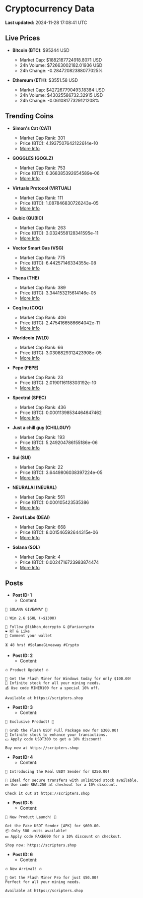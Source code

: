 # Cryptocurrency Data

**Last updated:** 2024-11-28 17:08:41 UTC

## Live Prices
- **Bitcoin (BTC)**: $95244 USD
  - Market Cap: $1882187724918.8071 USD
  - 24h Volume: $72663002182.01936 USD
  - 24h Change: -0.28472082388077025%

- **Ethereum (ETH)**: $3551.58 USD
  - Market Cap: $427267790493.18384 USD
  - 24h Volume: $43025586732.32915 USD
  - 24h Change: -0.06108177329121208%

## Trending Coins
- **Simon's Cat (CAT)**
  - Market Cap Rank: 301
  - Price (BTC): 4.1937507642122614e-10
  - [More Info](https://www.coingecko.com/en/coins/simons-cat)

- **GOGGLES (GOGLZ)**
  - Market Cap Rank: 753
  - Price (BTC): 6.368385392654589e-06
  - [More Info](https://www.coingecko.com/en/coins/goggles)

- **Virtuals Protocol (VIRTUAL)**
  - Market Cap Rank: 111
  - Price (BTC): 1.087846830726243e-05
  - [More Info](https://www.coingecko.com/en/coins/virtual-protocol)

- **Qubic (QUBIC)**
  - Market Cap Rank: 263
  - Price (BTC): 3.0324558128341595e-11
  - [More Info](https://www.coingecko.com/en/coins/qubic)

- **Vector Smart Gas (VSG)**
  - Market Cap Rank: 775
  - Price (BTC): 6.44257146334355e-08
  - [More Info](https://www.coingecko.com/en/coins/vector-smart-gas)

- **Thena (THE)**
  - Market Cap Rank: 389
  - Price (BTC): 3.344153215614146e-05
  - [More Info](https://www.coingecko.com/en/coins/thena)

- **Coq Inu (COQ)**
  - Market Cap Rank: 406
  - Price (BTC): 2.4754166586664042e-11
  - [More Info](https://www.coingecko.com/en/coins/coq-inu)

- **Worldcoin (WLD)**
  - Market Cap Rank: 66
  - Price (BTC): 3.0308829312423908e-05
  - [More Info](https://www.coingecko.com/en/coins/worldcoin)

- **Pepe (PEPE)**
  - Market Cap Rank: 23
  - Price (BTC): 2.0190116118303192e-10
  - [More Info](https://www.coingecko.com/en/coins/pepe)

- **Spectral (SPEC)**
  - Market Cap Rank: 436
  - Price (BTC): 0.00011398534464647462
  - [More Info](https://www.coingecko.com/en/coins/spectral)

- **Just a chill guy (CHILLGUY)**
  - Market Cap Rank: 193
  - Price (BTC): 5.249204786155186e-06
  - [More Info](https://www.coingecko.com/en/coins/just-a-chill-guy)

- **Sui (SUI)**
  - Market Cap Rank: 22
  - Price (BTC): 3.6449806038397224e-05
  - [More Info](https://www.coingecko.com/en/coins/sui)

- **NEURALAI (NEURAL)**
  - Market Cap Rank: 561
  - Price (BTC): 0.000105423535386
  - [More Info](https://www.coingecko.com/en/coins/neuralai)

- **Zero1 Labs (DEAI)**
  - Market Cap Rank: 668
  - Price (BTC): 8.001546592644315e-06
  - [More Info](https://www.coingecko.com/en/coins/zero1-labs)

- **Solana (SOL)**
  - Market Cap Rank: 4
  - Price (BTC): 0.0024716723983874474
  - [More Info](https://www.coingecko.com/en/coins/solana)

## Posts
- **Post ID: 1**
  - Content:
```
🚀 SOLANA GIVEAWAY 🚀

🎁 Win 2.6 $SOL (~$1300)

🤝 Follow @likhon_decrypto & @fariacrypto
❤️ RT & Like
💬 Comment your wallet

⏳ 48 hrs! #SolanaGiveaway #Crypto
```

- **Post ID: 2**
  - Content:
```
🔥 Product Update! 🔥

🚀 Get the Flash Miner for Windows today for only $100.00!
🔋 Infinite stock for all your mining needs.
💰 Use code MINER100 for a special 10% off.

Available at https://scripters.shop
```

- **Post ID: 3**
  - Content:
```
🎁 Exclusive Product! 🎁

💸 Grab the Flash USDT Full Package now for $300.00!
🎉 Infinite stock to enhance your transactions.
💵 Apply code USDT300 to get a 10% discount!

Buy now at https://scripters.shop
```

- **Post ID: 4**
  - Content:
```
💎 Introducing the Real USDT Sender for $250.00!

💼 Ideal for secure transfers with unlimited stock available.
💵 Use code REAL250 at checkout for a 10% discount.

Check it out at https://scripters.shop
```

- **Post ID: 5**
  - Content:
```
🚀 New Product Launch! 🚀

Get the Fake USDT Sender [APK] for $600.00.
📦 Only 500 units available!
💵 Apply code FAKE600 for a 10% discount on checkout.

Shop now: https://scripters.shop
```

- **Post ID: 6**
  - Content:
```
🔥 New Arrival! 🔥

💸 Get the Flash Miner Pro for just $50.00!
Perfect for all your mining needs.

Available at https://scripters.shop
```

